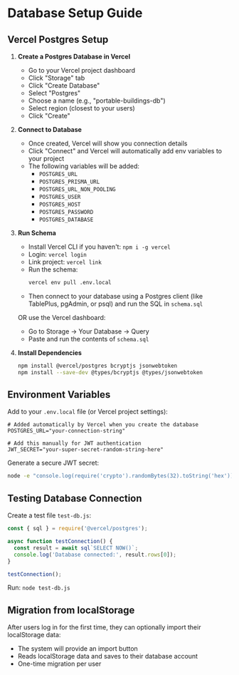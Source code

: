 # Database Setup Guide

## Vercel Postgres Setup

1. **Create a Postgres Database in Vercel**
   - Go to your Vercel project dashboard
   - Click "Storage" tab
   - Click "Create Database"
   - Select "Postgres"
   - Choose a name (e.g., "portable-buildings-db")
   - Select region (closest to your users)
   - Click "Create"

2. **Connect to Database**
   - Once created, Vercel will show you connection details
   - Click "Connect" and Vercel will automatically add env variables to your project
   - The following variables will be added:
     - `POSTGRES_URL`
     - `POSTGRES_PRISMA_URL`
     - `POSTGRES_URL_NON_POOLING`
     - `POSTGRES_USER`
     - `POSTGRES_HOST`
     - `POSTGRES_PASSWORD`
     - `POSTGRES_DATABASE`

3. **Run Schema**
   - Install Vercel CLI if you haven't: `npm i -g vercel`
   - Login: `vercel login`
   - Link project: `vercel link`
   - Run the schema:
     ```bash
     vercel env pull .env.local
     ```
   - Then connect to your database using a Postgres client (like TablePlus, pgAdmin, or psql) and run the SQL in `schema.sql`

   OR use the Vercel dashboard:
   - Go to Storage → Your Database → Query
   - Paste and run the contents of `schema.sql`

4. **Install Dependencies**
   ```bash
   npm install @vercel/postgres bcryptjs jsonwebtoken
   npm install --save-dev @types/bcryptjs @types/jsonwebtoken
   ```

## Environment Variables

Add to your `.env.local` file (or Vercel project settings):

```env
# Added automatically by Vercel when you create the database
POSTGRES_URL="your-connection-string"

# Add this manually for JWT authentication
JWT_SECRET="your-super-secret-random-string-here"
```

Generate a secure JWT secret:
```bash
node -e "console.log(require('crypto').randomBytes(32).toString('hex'))"
```

## Testing Database Connection

Create a test file `test-db.js`:
```javascript
const { sql } = require('@vercel/postgres');

async function testConnection() {
  const result = await sql`SELECT NOW()`;
  console.log('Database connected:', result.rows[0]);
}

testConnection();
```

Run: `node test-db.js`

## Migration from localStorage

After users log in for the first time, they can optionally import their localStorage data:
- The system will provide an import button
- Reads localStorage data and saves to their database account
- One-time migration per user
